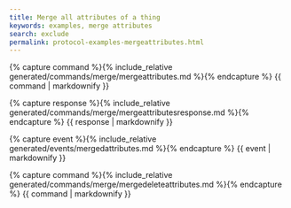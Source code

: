 ```yaml
---
title: Merge all attributes of a thing 
keywords: examples, merge attributes 
search: exclude 
permalink: protocol-examples-mergeattributes.html
---
```


{% capture command %}{% include_relative generated/commands/merge/mergeattributes.md %}{% endcapture %} {{ command |
markdownify }}

{% capture response %}{% include_relative generated/commands/merge/mergeattributesresponse.md %}{% endcapture %} {{
response | markdownify }}

{% capture event %}{% include_relative generated/events/mergedattributes.md %}{% endcapture %} {{ event | markdownify }}

{% capture command %}{% include_relative generated/commands/merge/mergedeleteattributes.md %}{% endcapture %} {{ command
| markdownify }}

